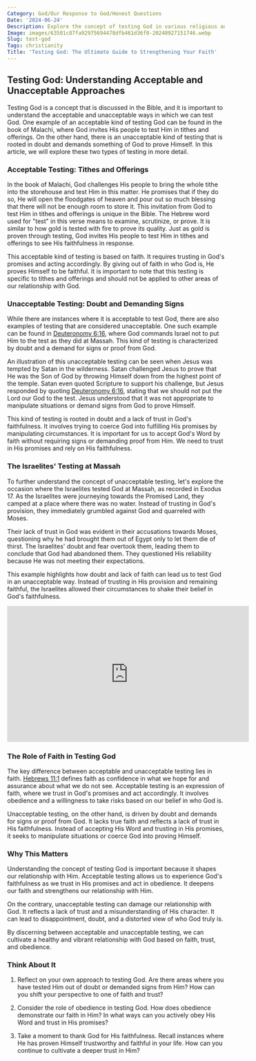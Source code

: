 ```yaml
---
Category: God/Our Response to God/Honest Questions
Date: '2024-06-24'
Description: Explore the concept of testing God in various religious and philosophical contexts. Understand the implications, beliefs, and debates surrounding the idea of testing the divine in this thought-provoking article.
Image: images/63501c87fa92975694478dfb461d36f0-20240927151746.webp
Slug: test-god
Tags: christianity
Title: 'Testing God: The Ultimate Guide to Strengthening Your Faith'
---
```


## Testing God: Understanding Acceptable and Unacceptable Approaches

Testing God is a concept that is discussed in the Bible, and it is important to understand the acceptable and unacceptable ways in which we can test God. One example of an acceptable kind of testing God can be found in the book of Malachi, where God invites His people to test Him in tithes and offerings. On the other hand, there is an unacceptable kind of testing that is rooted in doubt and demands something of God to prove Himself. In this article, we will explore these two types of testing in more detail.

### Acceptable Testing: Tithes and Offerings

In the book of Malachi, God challenges His people to bring the whole tithe into the storehouse and test Him in this matter. He promises that if they do so, He will open the floodgates of heaven and pour out so much blessing that there will not be enough room to store it. This invitation from God to test Him in tithes and offerings is unique in the Bible. The Hebrew word used for "test" in this verse means to examine, scrutinize, or prove. It is similar to how gold is tested with fire to prove its quality. Just as gold is proven through testing, God invites His people to test Him in tithes and offerings to see His faithfulness in response.

This acceptable kind of testing is based on faith. It requires trusting in God's promises and acting accordingly. By giving out of faith in who God is, He proves Himself to be faithful. It is important to note that this testing is specific to tithes and offerings and should not be applied to other areas of our relationship with God.

### Unacceptable Testing: Doubt and Demanding Signs

While there are instances where it is acceptable to test God, there are also examples of testing that are considered unacceptable. One such example can be found in [Deuteronomy 6:16](https://www.bibleref.com/Deuteronomy/6/Deuteronomy-6-16.html), where God commands Israel not to put Him to the test as they did at Massah. This kind of testing is characterized by doubt and a demand for signs or proof from God.

An illustration of this unacceptable testing can be seen when Jesus was tempted by Satan in the wilderness. Satan challenged Jesus to prove that He was the Son of God by throwing Himself down from the highest point of the temple. Satan even quoted Scripture to support his challenge, but Jesus responded by quoting [Deuteronomy 6:16](https://www.bibleref.com/Deuteronomy/6/Deuteronomy-6-16.html), stating that we should not put the Lord our God to the test. Jesus understood that it was not appropriate to manipulate situations or demand signs from God to prove Himself.

This kind of testing is rooted in doubt and a lack of trust in God's faithfulness. It involves trying to coerce God into fulfilling His promises by manipulating circumstances. It is important for us to accept God's Word by faith without requiring signs or demanding proof from Him. We need to trust in His promises and rely on His faithfulness.

### The Israelites' Testing at Massah

To further understand the concept of unacceptable testing, let's explore the occasion where the Israelites tested God at Massah, as recorded in Exodus 17. As the Israelites were journeying towards the Promised Land, they camped at a place where there was no water. Instead of trusting in God's provision, they immediately grumbled against God and quarreled with Moses.

Their lack of trust in God was evident in their accusations towards Moses, questioning why he had brought them out of Egypt only to let them die of thirst. The Israelites' doubt and fear overtook them, leading them to conclude that God had abandoned them. They questioned His reliability because He was not meeting their expectations.

This example highlights how doubt and lack of faith can lead us to test God in an unacceptable way. Instead of trusting in His provision and remaining faithful, the Israelites allowed their circumstances to shake their belief in God's faithfulness.


<iframe width="560" height="315" src="https://www.youtube.com/embed/0OaCeSsW1Ik" frameborder="0" allow="autoplay; encrypted-media" allowfullscreen></iframe>


### The Role of Faith in Testing God

The key difference between acceptable and unacceptable testing lies in faith. [Hebrews 11:1](https://www.bibleref.com/Hebrews/11/Hebrews-11-1.html) defines faith as confidence in what we hope for and assurance about what we do not see. Acceptable testing is an expression of faith, where we trust in God's promises and act accordingly. It involves obedience and a willingness to take risks based on our belief in who God is.

Unacceptable testing, on the other hand, is driven by doubt and demands for signs or proof from God. It lacks true faith and reflects a lack of trust in His faithfulness. Instead of accepting His Word and trusting in His promises, it seeks to manipulate situations or coerce God into proving Himself.

### Why This Matters

Understanding the concept of testing God is important because it shapes our relationship with Him. Acceptable testing allows us to experience God's faithfulness as we trust in His promises and act in obedience. It deepens our faith and strengthens our relationship with Him.

On the contrary, unacceptable testing can damage our relationship with God. It reflects a lack of trust and a misunderstanding of His character. It can lead to disappointment, doubt, and a distorted view of who God truly is.

By discerning between acceptable and unacceptable testing, we can cultivate a healthy and vibrant relationship with God based on faith, trust, and obedience.

### Think About It

1. Reflect on your own approach to testing God. Are there areas where you have tested Him out of doubt or demanded signs from Him? How can you shift your perspective to one of faith and trust?

2. Consider the role of obedience in testing God. How does obedience demonstrate our faith in Him? In what ways can you actively obey His Word and trust in His promises?

3. Take a moment to thank God for His faithfulness. Recall instances where He has proven Himself trustworthy and faithful in your life. How can you continue to cultivate a deeper trust in Him?